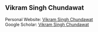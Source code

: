 ## Vikram Singh Chundawat

Personal Website: [Vikram Singh Chundawat](https://www.linkedin.com/in/vikram2000b/)  
Google Scholar: [Vikram Singh Chundawat](https://scholar.google.com/citations?user=_gv4090AAAAJ&hl=en)
